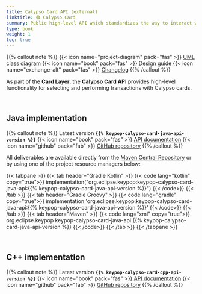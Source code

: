 ```yaml
---
title: Calypso Card API (external)
linktitle: 🟢 Calypso Card
summary: Public high-level API which standardizes the way to interact with a Calypso® product (card, NFC smartphone applet/application, SAM, etc.).
type: book
weight: 1
toc: true
---
```


{{% callout note %}}
{{< icon name="project-diagram" pack="fas" >}} [UML class diagram](https://docs.terminal-api.calypsonet.org/calypsonet-terminal-calypso-card-uml-api/)
<span class="component-metadata">{{< icon name="book" pack="fas" >}} [Design guide](https://terminal-api.calypsonet.org/specifications/calypso-layer/calypso-card-api/)</span>
<span class="component-metadata">{{< icon name="exchange-alt" pack="fas" >}} [Changelog](https://github.com/eclipse-keypop/keypop-calypso-card-java-api/blob/main/CHANGELOG.md)</span>
{{% /callout %}}

As part of the **Card Layer**, the **Calypso Card API** provides high-level functionality for selecting and performing
transactions with Calypso cards.

<br>

## Java implementation
{{% callout note %}}
Latest version **`{{% keypop-calypso-card-java-api-version %}}`**
<span class="component-metadata">{{< icon name="book" pack="fas" >}} [API documentation](https://docs.keypop.org/keypop-calypso-card-java-api/)</span>
<span class="component-metadata">{{< icon name="github" pack="fab" >}} [GitHub repository](https://github.com/eclipse-keypop/keypop-calypso-card-java-api/)</span>
{{% /callout %}}

All deliverables are available directly from the [Maven Central Repository](https://central.sonatype.com/search?q=keypop-calypso-card-java-api) or by using one of the project resource managers below:

{{< tabpane >}}
{{< tab header="Gradle Kotlin" >}}
{{< code lang="kotlin" copy="true">}}
implementation("org.eclipse.keypop:keypop-calypso-card-java-api:{{% keypop-calypso-card-java-api-version %}}")
{{< /code>}}
{{< /tab >}}
{{< tab header="Gradle Groovy" >}}
{{< code lang="gradle" copy="true">}}
implementation 'org.eclipse.keypop:keypop-calypso-card-java-api:{{% keypop-calypso-card-java-api-version %}}'
{{< /code>}}
{{< /tab >}}
{{< tab header="Maven" >}}
{{< code lang="xml" copy="true">}}
<dependency>
    <groupId>org.eclipse.keypop</groupId>
    <artifactId>keypop-calypso-card-java-api</artifactId>
    <version>{{% keypop-calypso-card-java-api-version %}}</version>
</dependency>
{{< /code>}}
{{< /tab >}}
{{< /tabpane >}}

<br>

## C++ implementation
{{% callout note %}}
Latest version **`{{% keypop-calypso-card-cpp-api-version %}}`**
<span class="component-metadata">{{< icon name="book" pack="fas" >}} [API documentation](https://docs.keypop.org/keypop-calypso-card-cpp-api/)</span>
<span class="component-metadata">{{< icon name="github" pack="fab" >}} [GitHub repository](https://github.com/eclipse-keypop/keypop-calypso-card-cpp-api/)</span>
{{% /callout %}}